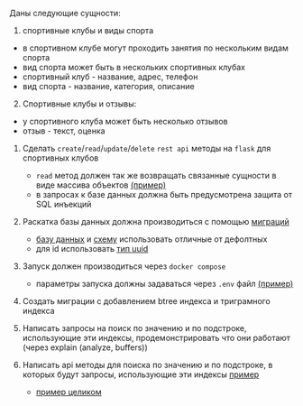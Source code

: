 Даны следующие сущности:

1. спортивные клубы и виды спорта

- в спортивном клубе могут проходить занятия по нескольким видам спорта
- вид спорта может быть в нескольких спортивных клубах
- спортивный клуб - название, адрес, телефон
- вид спорта - название, категория, описание

2. Спортивные клубы и отзывы:

- у спортивного клуба может быть несколько отзывов
- отзыв - текст, оценка

1. Сделать `create`/`read`/`update`/`delete` `rest api` методы на `flask` для спортивных клубов
    - `read` метод должен так же возвращать связанные сущности в виде массива объектов [(пример)](https://github.com/sirius-db-dev/db-docs/blob/crud_example/app.py#L34)
    - в запросах к базе данных должна быть предусмотрена защита от SQL инъекций

2. Раскатка базы данных должна производиться с помощью [миграций](https://github.com/sirius-db-dev/db-docs/blob/crud_example/docker-compose.yml#L16)
    - [базу данных](https://github.com/sirius-db-dev/db-docs/blob/crud_example/.env#L3) и [схему](https://github.com/sirius-db-dev/db-docs/blob/crud_example/migrations/202402281911_InitializeData.sql#L5) использовать отличные от дефолтных
    - для id использовать [тип uuid](https://sirius-db-dev.github.io/db-docs/docs/postgresql/uuid)

3. Запуск должен производиться через `docker compose`
    - параметры запуска должны задаваться через `.env` файл [(пример)](https://github.com/sirius-db-dev/db-docs/blob/crud_example/.env)

4. Создать миграции с добавлением btree индекса и триграмного индекса

5. Написать запросы на поиск по значению и по подстроке, использующие эти индексы, продемонстрировать что они работают (через explain (analyze, buffers))

6. Написать api методы для поиска по значению и по подстроке, в которых будут запросы, использующие эти индексы [пример](https://github.com/sirius-db-dev/db-docs/commit/1508a8e8a2c6e6da4ccb09cef8374aa9cd6fb624)
   - [пример целиком](https://github.com/sirius-db-dev/db-docs/tree/crud_example)

